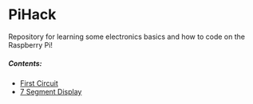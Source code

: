 # PiHack

Repository for learning some electronics basics and how to code on the Raspberry Pi!

##### Contents:

- [First Circuit](./first_circuit)
- [7 Segment Display](./seven)
